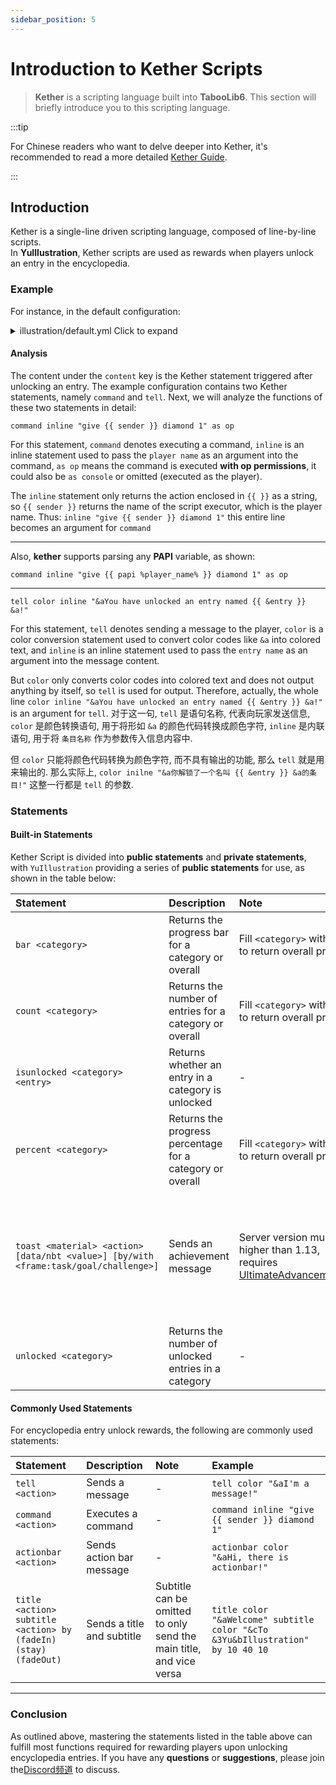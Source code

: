 ```yaml
---
sidebar_position: 5
---
```


# Introduction to Kether Scripts

> **Kether** is a scripting language built into **TabooLib6**. This section will briefly introduce you to this scripting language.

:::tip

For Chinese readers who want to delve deeper into Kether, it's recommended to read a more detailed [Kether Guide](https://www.yuque.com/sacredcraft/kether/home).

:::

## Introduction

Kether is a single-line driven scripting language, composed of line-by-line scripts.  
In **YuIllustration**, Kether scripts are used as rewards when players unlock an entry in the encyclopedia.  

### Example

For instance, in the default configuration:

<details>
<summary>illustration/default.yml Click to expand</summary>

```yaml
example:
  # Reward triggered after unlocking
  reward:
    # Kether statements, you can view a complete list of Kether statements at https://kether.tabooproject.org/list.html
    content: |-
      command inline "give {{ sender }} diamond 1" as op
      tell color inline "&aYou have unlocked an entry named {{ &entry }} &a!"
  ```

</details>

#### Analysis

The content under the `content` key is the Kether statement triggered after unlocking an entry.
The example configuration contains two Kether statements, namely `command` and `tell`.
Next, we will analyze the functions of these two statements in detail:

```kether
command inline "give {{ sender }} diamond 1" as op
```
For this statement, `command` denotes executing a command, `inline` is an inline statement used to pass the `player name` as an argument into the command, `as op` means the command is executed **with op permissions**, it could also be `as console` or omitted (executed as the player). 

The `inline` statement only returns the action enclosed in `{{ }}` as a string, so `{{ sender }}` returns the name of the script executor, which is the player name.
Thus: `inline "give {{ sender }} diamond 1"` this entire line becomes an argument for `command`

--- 
Also, **kether** supports parsing any **PAPI** variable, as shown:
```kether
command inline "give {{ papi %player_name% }} diamond 1" as op
```

--- 
```kether
tell color inline "&aYou have unlocked an entry named {{ &entry }} &a!"
```
For this statement, `tell` denotes sending a message to the player, `color` is a color conversion statement used to convert color codes like `&a` into colored text, and `inline` is an inline statement used to pass the `entry name` as an argument into the message content.

But `color` only converts color codes into colored text and does not output anything by itself, so `tell` is used for output. Therefore, actually, the whole line `color inline "&aYou have unlocked an entry named {{ &entry }} &a!"` is an argument for `tell`.
对于这一句, `tell` 是语句名称, 代表向玩家发送信息, `color` 是颜色转换语句, 用于将形如 `&a` 的颜色代码转换成颜色字符, `inline` 是内联语句, 用于将 `条目名称` 作为参数传入信息内容中.  
  
但 `color` 只能将颜色代码转换为颜色字符, 而不具有输出的功能, 那么 `tell` 就是用来输出的. 那么实际上, `color inilne "&a你解锁了一个名叫 {{ &entry }} &a的条目!"` 这整一行都是 `tell` 的参数.

### Statements

#### Built-in Statements

Kether Script is divided into **public statements** and **private statements**, with `YuIllustration` providing a series of **public statements** for use, as shown in the table below:

|Statement|Description|Note|Example|
|:--|:--|:--|:--|
|`bar <category>`|Returns the progress bar for a category or overall|Fill `<category>` with `total` to return overall progress|`bar default`|
|`count <category>`|Returns the number of entries for a category or overall|Fill `<category>` with `total` to return overall progress|`count default`|
|`isunlocked <category> <entry>`|Returns whether an entry in a category is unlocked| - |`isunlocked default example`|
|`percent <category>`|Returns the progress percentage for a category or overall|Fill `<category>` with `total` to return overall progress|`percent default`|
|`toast <material> <action> [data/nbt <value>] [by/with <frame:task/goal/challenge>]`|Sends an achievement message|Server version must be higher than 1.13, requires [UltimateAdvancementAPI](https://github.com/frengor/UltimateAdvancementAPI)|`toast diamond color inline "&aYou have unlocked the {{ &entry }} &a entry!" data 10001 by challenge`|
|`unlocked <category>`|Returns the number of unlocked entries in a category| - |`unlocked default`|

#### Commonly Used Statements
For encyclopedia entry unlock rewards, the following are commonly used statements:

|Statement|Description|Note|Example|
|:--|:--|:--|:--|
|`tell <action>`|Sends a message| - |`tell color "&aI'm a message!"`|
|`command <action>`|Executes a command| - |`command inline "give {{ sender }} diamond 1"`|
|`actionbar <action>`|Sends action bar message| - |`actionbar color "&aHi, there is actionbar!"`|
|`title <action> subtitle <action> by (fadeIn) (stay) (fadeOut)`|Sends a title and subtitle|Subtitle can be omitted to only send the main title, and vice versa|`title color "&aWelcome" subtitle color "&cTo &3Yu&bIllustration" by 10 40 10`|

---

### Conclusion

As outlined above, mastering the statements listed in the table above can fulfill most functions required for rewarding players upon unlocking encyclopedia entries. If you have any **questions** or **suggestions**, please join the[Discord频道](https://discord.com/invite/SzPBHGttaR) to discuss.